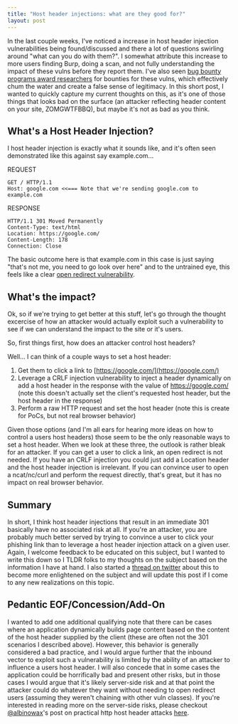 ```yaml
---
title: "Host header injections: what are they good for?"
layout: post
---
```


In the last couple weeks, I've noticed a increase in host header injection vulnerabilities being found/discussed and there a lot of questions swirling around "what can you do with them?".  I somewhat attribute this increase to more users finding Burp, doing a scan, and not fully understanding the impact of these vulns before they report them.  I've also seen [bug bounty programs award researchers](https://hackerone.com/reports/94637) for bounties for these vulns, which effectively chum the water and create a false sense of legitimacy.  In this short post, I wanted to quickly capture my current thoughts on this, as it's one of those things that looks bad on the surface (an attacker reflecting header content on your site, ZOMGWTFBBQ), but maybe it's not as bad as you think.

## What's a Host Header Injection? ##

I host header injection is exactly what it sounds like, and it's often seen demonstrated like this against say example.com...

REQUEST

```
GET / HTTP/1.1
Host: google.com <<=== Note that we're sending google.com to example.com
```

RESPONSE

```
HTTP/1.1 301 Moved Permanently
Content-Type: text/html
Location: https://google.com/
Content-Length: 178
Connection: Close
```

The basic outcome here is that example.com in this case is just saying "that's not me, you need to go look over here" and to the untrained eye, this feels like a clear [open redirect vulnerability](https://cwe.mitre.org/data/definitions/601.html).

## What's the impact? ##

Ok, so if we're trying to get better at this stuff, let's go through the thought excercise of how an attacker would actually exploit such a vulnerability to see if we can understand the impact to the site or it's users.

So, first things first, how does an attacker control host headers?

Well... I can think of a couple ways to set a host header:

1. Get them to click a link to [https://google.com/](https://google.com/)
2. Leverage a CRLF injection vulnerability to inject a header dynamically on add a host header in the response with the value of https://google.com/ (note this doesn't actually set the client's requested host header, but the host header in the response)
3. Perform a raw HTTP request and set the host header (note this is create for PoCs, but not real browser behavior)

Given those options (and I'm all ears for hearing more ideas on how to control a users host headers) those seem to be the only reasonable ways to set a host header.  When we look at these three, the outlook is rather bleak for an attacker.  If you can get a user to click a link, an open redirect is not needed.  If you have an CRLF injection you could just add a Location header and the host header injection is irrelevant.  If you can convince user to open a ncat/nc/curl and perform the request directly, that's great, but it has no impact on real browser behavior.

## Summary ##

In short, I think host header injections that result in an immediate 301 basically have no associated risk at all.  If you're an attacker, you are probably much better served by trying to convince a user to click your phishing link than to leverage a host header injection attack on a given user.  Again, I welcome feedback to be educated on this subject, but I wanted to write this down so I TLDR folks to my thoughts on the subject based on the information I have at hand.  I also started a [thread on twitter](https://twitter.com/claudijd/status/959074393241497602) about this to become more enlightened on the subject and will update this post if I come to any new realizations on this topic.

## Pedantic EOF/Concession/Add-On ##

I wanted to add one additional qualifying note that there can be cases where an application dynamically builds page content based on the content of the host header supplied by the client (these are often not the 301 scenarios I described above).  However, this behavior is generally considered a bad practice, and I would argue further that the inbound vector to exploit such a vulnerability is limited by the ability of an attacker to influence a users host header.  I will also concede that in some cases the application could be horrifically bad and present other risks, but in those cases I would argue that it's likely server-side risk and at that point the attacker could do whatever they want without needing to open redirect users (assuming they weren't chaining with other vuln classes).  If you're interested in reading more on the server-side risks, please checkout [@albinowax](https://twitter.com/albinowax)'s post on practical http host header attacks [here](http://www.skeletonscribe.net/2013/05/practical-http-host-header-attacks.html).